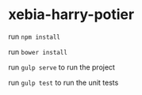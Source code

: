 # xebia-harry-potier

run `npm install`

run `bower install`

run `gulp serve` to run the project

run `gulp test` to run the unit tests
